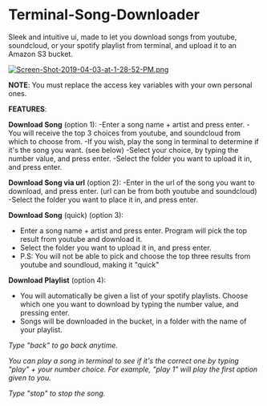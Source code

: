 # Terminal-Song-Downloader
Sleek and intuitive ui, made to let you download songs from youtube, soundcloud, or your spotify playlist from terminal, and upload it to an Amazon S3 bucket.

[![Screen-Shot-2019-04-03-at-1-28-52-PM.png](https://i.postimg.cc/sxRYGbh5/Screen-Shot-2019-04-03-at-1-28-52-PM.png)](https://postimg.cc/WFXFQWS4)



**NOTE**:
You must replace the access key variables with your own personal ones.

**FEATURES**:

**Download Song** (option 1): 
  -Enter a song name + artist and press enter.
  -You will receive the top 3 choices from youtube, and soundcloud from which to choose from.
  -If you wish, play the song in terminal to determine if it's the song you want. (see below)
  -Select your choice, by typing the number value, and press enter.
  -Select the folder you want to upload it in, and press enter.
  
**Download Song via url** (option 2):
  -Enter in the url of the song you want to download, and press enter. (url can be from both youtube and soundcloud)
  -Select the folder you want to place it in, and press enter.
  
**Download Song** (quick) (option 3):
 - Enter a song name + artist and press enter. Program will pick the top result from youtube and download it.
 - Select the folder you want to upload it in, and press enter.
 - P.S:
    You will not be able to pick and choose the top three results from youtube and soundloud, making it "quick"

**Download Playlist** (option 4):
 - You will automatically be given a list of your spotify playlists. Choose which one you want to download by typing the          number   value, and pressing enter.
 - Songs will be downloaded in the bucket, in a folder with the name of your playlist.
  

*Type "back" to go back anytime.*

*You can play a song in terminal to see if it's the correct one by typing "play" + your number choice. For example, "play 1" will play the first option given to you.*

*Type "stop" to stop the song.*



